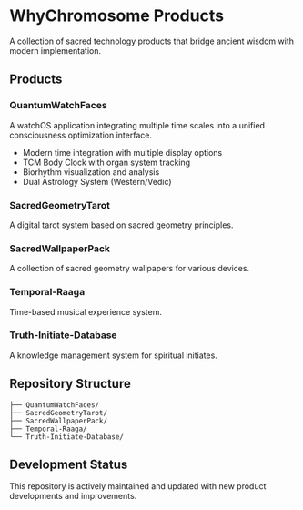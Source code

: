 # WhyChromosome Products

A collection of sacred technology products that bridge ancient wisdom with modern implementation.

## Products

### QuantumWatchFaces
A watchOS application integrating multiple time scales into a unified consciousness optimization interface.
- Modern time integration with multiple display options
- TCM Body Clock with organ system tracking
- Biorhythm visualization and analysis
- Dual Astrology System (Western/Vedic)

### SacredGeometryTarot
A digital tarot system based on sacred geometry principles.

### SacredWallpaperPack
A collection of sacred geometry wallpapers for various devices.

### Temporal-Raaga
Time-based musical experience system.

### Truth-Initiate-Database
A knowledge management system for spiritual initiates.

## Repository Structure
```
├── QuantumWatchFaces/
├── SacredGeometryTarot/
├── SacredWallpaperPack/
├── Temporal-Raaga/
└── Truth-Initiate-Database/
```

## Development Status
This repository is actively maintained and updated with new product developments and improvements.